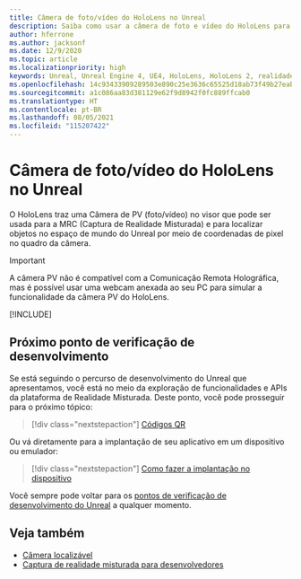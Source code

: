 ```yaml
---
title: Câmera de foto/vídeo do HoloLens no Unreal
description: Saiba como usar a câmera de foto e vídeo do HoloLens para Captura de Realidade Misturada e localização de objetos no Unreal.
author: hferrone
ms.author: jacksonf
ms.date: 12/9/2020
ms.topic: article
ms.localizationpriority: high
keywords: Unreal, Unreal Engine 4, UE4, HoloLens, HoloLens 2, realidade misturada, desenvolvimento, recursos, documentação, guias, hologramas, câmera, câmera PV, MRC, headset de realidade misturada, headset do windows mixed reality, headset de realidade virtual
ms.openlocfilehash: 14c93433909289503e890c25e3636c65525d18ab73f49b27eab50988472151ff
ms.sourcegitcommit: a1c086aa83d381129e62f9d8942f0fc889ffcab0
ms.translationtype: HT
ms.contentlocale: pt-BR
ms.lasthandoff: 08/05/2021
ms.locfileid: "115207422"
---
```

# <a name="hololens-photovideo-camera-in-unreal"></a>Câmera de foto/vídeo do HoloLens no Unreal

O HoloLens traz uma Câmera de PV (foto/vídeo) no visor que pode ser usada para a MRC (Captura de Realidade Misturada) e para localizar objetos no espaço de mundo do Unreal por meio de coordenadas de pixel no quadro da câmera.

> [!IMPORTANT]
> A câmera PV não é compatível com a Comunicação Remota Holográfica, mas é possível usar uma webcam anexada ao seu PC para simular a funcionalidade da câmera PV do HoloLens.

[!INCLUDE[](includes/tabs-pv-camera.md)]

## <a name="next-development-checkpoint"></a>Próximo ponto de verificação de desenvolvimento

Se está seguindo o percurso de desenvolvimento do Unreal que apresentamos, você está no meio da exploração de funcionalidades e APIs da plataforma de Realidade Misturada. Deste ponto, você pode prosseguir para o próximo tópico:

> [!div class="nextstepaction"]
> [Códigos QR](unreal-qr-codes.md)

Ou vá diretamente para a implantação de seu aplicativo em um dispositivo ou emulador:

> [!div class="nextstepaction"]
> [Como fazer a implantação no dispositivo](unreal-deploying.md)

Você sempre pode voltar para os [pontos de verificação de desenvolvimento do Unreal](unreal-development-overview.md#3-advanced-features) a qualquer momento.

## <a name="see-also"></a>Veja também

* [Câmera localizável](../platform-capabilities-and-apis/locatable-camera.md)
* [Captura de realidade misturada para desenvolvedores](../platform-capabilities-and-apis/mixed-reality-capture-for-developers.md)
